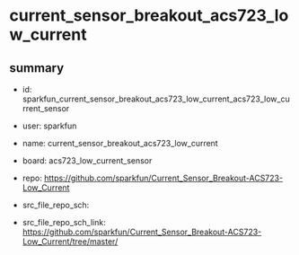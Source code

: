 # current_sensor_breakout_acs723_low_current
 
## summary 
* id: sparkfun_current_sensor_breakout_acs723_low_current_acs723_low_current_sensor
* user: sparkfun
* name: current_sensor_breakout_acs723_low_current
* board: acs723_low_current_sensor
* repo: https://github.com/sparkfun/Current_Sensor_Breakout-ACS723-Low_Current



* src_file_repo_sch: 
* src_file_repo_sch_link: https://github.com/sparkfun/Current_Sensor_Breakout-ACS723-Low_Current/tree/master/





